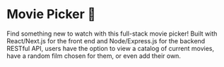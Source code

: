 # Movie Picker 🎦

Find something new to watch with this full-stack movie picker! Built with React/Next.js for the front end and Node/Express.js for the backend RESTful API, users have the option to view a catalog of current movies, have a random film chosen for them, or even add their own. 
